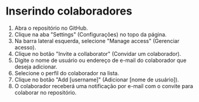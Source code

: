 # Inserindo colaboradores

1. Abra o repositório no GitHub.
2. Clique na aba "Settings" (Configurações) no topo da página.
3. Na barra lateral esquerda, selecione "Manage access" (Gerenciar acesso).
4. Clique no botão "Invite a collaborator" (Convidar um colaborador).
5. Digite o nome de usuário ou endereço de e-mail do colaborador que deseja adicionar.
6. Selecione o perfil do colaborador na lista.
7. Clique no botão "Add [username]" (Adicionar [nome de usuário]).
8. O colaborador receberá uma notificação por e-mail com o convite para colaborar no repositório.
